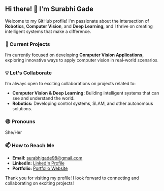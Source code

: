 ## Hi there! 👋 I'm Surabhi Gade

Welcome to my GitHub profile! I'm passionate about the intersection of **Robotics**, **Computer Vision**, and **Deep Learning**, and I thrive on creating intelligent systems that make a difference.

### 🔭 Current Projects
I’m currently focused on developing **Computer Vision Applications**, exploring innovative ways to apply computer vision in real-world scenarios.

### 💡 Let's Collaborate
I’m always open to exciting collaborations on projects related to:

- **Computer Vision & Deep Learning:** Building intelligent systems that can see and understand the world.
- **Robotics:** Developing control systems, SLAM, and other autonomous solutions.

### 😄 Pronouns
She/Her

### 📫 How to Reach Me
- **Email:** [surabhigade98@gmail.com](mailto:surabhigade98@gmail.com)
- **LinkedIn:** [LinkedIn Profile](https://www.linkedin.com/in/surabhi-gade/)
- **Portfolio:** [Portfolio Website](https://surabhigade98.wixsite.com/surabhi-gade)

Thank you for visiting my profile! I look forward to connecting and collaborating on exciting projects!
